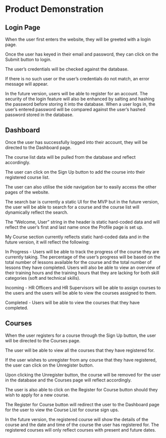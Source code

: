 # Product Demonstration

## Login Page

When the user first enters the website, they will be greeted with a login page.

Once the user has keyed in their email and password, they can click on the Submit button to login.

The user’s credentials will be checked against the database. 

If there is no such user or the user’s credentials do not match, an error message will appear.

In the future version, users will be able to register for an account. The security of the login feature will also be enhanced by salting and hashing the password before storing it into the database. When a user logs in, the user’s entered password will be compared against the user’s hashed password stored in the database.


## Dashboard

Once the user has successfully logged into their account, they will be directed to the Dashboard page. 

The course list data will be pulled from the database and reflect accordingly. 

The user can click on the Sign Up button to add the course into their registered course list.

The user can also utilise the side navigation bar to easily access the other pages of the website.

The search bar is currently a static UI for the MVP but in the future version, the user will be able to search for a course and the course list will dynamically reflect the search.

The “Welcome, User” string in the header is static hard-coded data and will reflect the user’s first and last name once the Profile page is set up.

My Course section currently reflects static hard-coded data and in the future version, it will reflect the following:

In Progress - Users will be able to track the progress of the course they are currently taking. The percentage of the user’s progress will be based on the total number of lessons available for the course and the total number of lessons they have completed. Users will also be able to view an overview of their training hours and the training hours that they are lacking for both skill categories (soft and technical skills).

Incoming - HR Officers and HR Supervisors will be able to assign courses to the users and the users will be able to view the courses assigned to them.

Completed - Users will be able to view the courses that they have completed.


## Courses

When the user registers for a course through the Sign Up button, the user will be directed to the Courses page.

The user will be able to view all the courses that they have registered for.

If the user wishes to unregister from any course that they have registered, the user can click on the Unregister button.

Upon clicking the Unregister button, the course will be removed for the user in the database and the Courses page will reflect accordingly.

The user is also able to click on the Register for Course button should they wish to apply for a new course. 

The Register for Course button will redirect the user to the Dashboard page for the user to view the Course List for course sign ups.

In the future version, the registered course will show the details of the course and the date and time of the course the user has registered for. The registered courses will only reflect courses with present and future dates.

